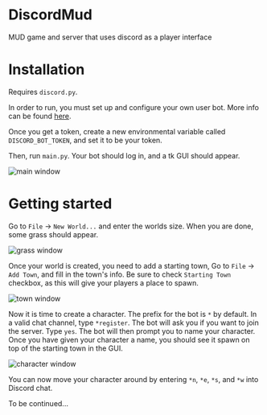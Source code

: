 # DiscordMud
MUD game and server that uses discord as a player interface

# Installation
Requires `discord.py`.

In order to run, you must set up and configure your own user bot. More info can be found [here](https://github.com/reactiflux/discord-irc/wiki/Creating-a-discord-bot-&-getting-a-token). 

Once you get a token, create a new environmental variable called `DISCORD_BOT_TOKEN`, and set it to be your token. 

Then, run `main.py`. Your bot should log in, and a tk GUI should appear. 

![main window](https://i.imgur.com/SfU71WF.png)

# Getting started
Go to `File` -> `New World...` and enter the worlds size. When you are done, some grass should appear. 

![grass window](https://i.imgur.com/bbO7O1C.png)

Once your world is created, you need to add a starting town, Go to `File` -> `Add Town`, and fill in the town's info. Be sure to check `Starting Town` checkbox, as this will give your players a place to spawn.

![town window](https://i.imgur.com/cFKHNSA.png)

Now it is time to create a character. The prefix for the bot is `*` by default. In a valid chat channel, type `*register`. The bot will ask you if you want to join the server. Type `yes`. The bot will then prompt you to name your character. Once you have given your character a name, you should see it spawn on top of the starting town in the GUI. 

![character window](https://i.imgur.com/uvesmNP.png)

You can now move your character around by entering `*n`, `*e`, `*s`, and `*w` into Discord chat. 

To be continued...
